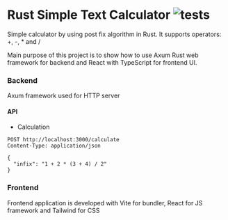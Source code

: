 # Rust Simple Text Calculator ![tests](https://github.com/nsclass/rust-calculator/workflows/Rust/badge.svg)

Simple calculator by using post fix algorithm in Rust. It supports operators: +, -, * and /

Main purpose of this project is to show how to use Axum Rust web framework for backend and React with TypeScript for frontend UI.


### Backend
Axum framework used for HTTP server

#### API

- Calculation

```http request
POST http://localhost:3000/calculate
Content-Type: application/json

{
  "infix": "1 + 2 * (3 + 4) / 2"
}
```
### Frontend

Frontend application is developed with Vite for bundler, React for JS framework and Tailwind for CSS

